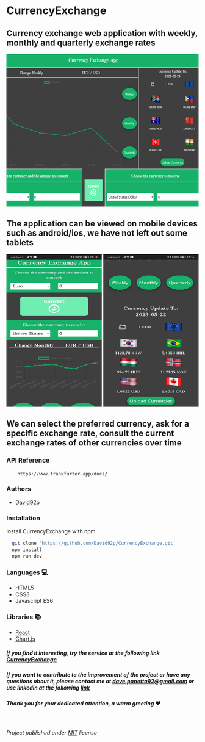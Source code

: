 # CurrencyExchange

## Currency exchange web application with weekly, monthly and quarterly exchange rates


<img src="https://github.com/David92p/CurrencyExchange/blob/main/src/assets/images/desktop.png" width="600" height="400" alt="App Screenshot"/>

## The application can be viewed on mobile devices such as android/ios, we have not left out some tablets

<img src="https://github.com/David92p/CurrencyExchange/blob/main/src/assets/images/mobile-1.jpg" width="250" height="400" alt="App Screenshot"/> <img src="https://github.com/David92p/CurrencyExchange/blob/main/src/assets/images/mobile-2.jpg" width="250" height="400" alt="App Screenshot"/>

## We can select the preferred currency, ask for a specific exchange rate, consult the current exchange rates of other currencies over time

### API Reference 

```http
    https://www.frankfurter.app/docs/
```

### Authors

- [David92p](https://github.com/David92p)

### Installation

Install CurrencyExchange
 with npm

```bash
  git clone 'https://github.com/David92p/CurrencyExchange.git'
  npm install 
  npm run dev
```
### Languages :computer:

* HTML5
* CSS3
* Javascript ES6

### Libraries :books:

* [React](https://react.dev/)
* [Chart.js](https://www.chartjs.org/)

##### If you find it interesting, try the service at the following link [CurrencyExchange](https://exchangecurrencyapp.netlify.app/)

##### If you want to contribute to the improvement of the project or have any questions about it, please contact me at [dave.panetta92@gmail.com](dave.panetta92@gmail.com) or use linkedin at the following [link](https://www.linkedin.com/in/davide-panetta/)

##### Thank you for your dedicated attention, a warm greeting :heart:
<br>

###### Project published under [MIT](https://choosealicense.com/licenses/mit/) license
